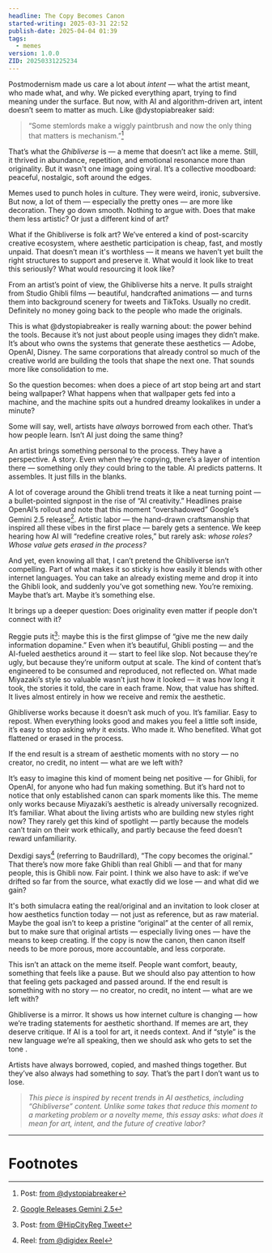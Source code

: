 ```yaml
---
headline: The Copy Becomes Canon
started-writing: 2025-03-31 22:52
publish-date: 2025-04-04 01:39
tags:
  - memes
version: 1.0.0
ZID: 20250331225234
---
```

Postmodernism made us care a lot about _intent_ — what the artist meant, who made what, and why. We picked everything apart, trying to find meaning under the surface. But now, with AI and algorithm-driven art, intent doesn’t seem to matter as much. Like @dystopiabreaker said:  

> “Some stemlords make a wiggly paintbrush and now the only thing that matters is mechanism.”[^1]

That’s what the _Ghibliverse_ is — a meme that doesn’t act like a meme. Still, it thrived in abundance, repetition, and emotional resonance more than originality. But it wasn't one image going viral. It’s a collective moodboard: peaceful, nostalgic, soft around the edges.

Memes used to punch holes in culture. They were weird, ironic, subversive. But now, a lot of them — especially the pretty ones — are more like decoration. They go down smooth. Nothing to argue with. Does that make them less artistic? Or just a different kind of art?

What if the Ghibliverse is folk art? We’ve entered a kind of post-scarcity creative ecosystem, where aesthetic participation is cheap, fast, and mostly unpaid. That doesn’t mean it's worthless — it means we haven’t yet built the right structures to support and preserve it. What would it look like to treat this seriously? What would resourcing it look like?

From an artist’s point of view, the Ghibliverse hits a nerve. It pulls straight from Studio Ghibli films — beautiful, handcrafted animations — and turns them into background scenery for tweets and TikToks. Usually no credit. Definitely no money going back to the people who made the originals.

This is what @dystopiabreaker is really warning about: the power behind the tools. Because it’s not just about people using images they didn’t make. It’s about who owns the systems that generate these aesthetics — Adobe, OpenAI, Disney. The same corporations that already control so much of the creative world are building the tools that shape the next one. That sounds more like consolidation to me.

So the question becomes: when does a piece of art stop being art and start being wallpaper? What happens when that wallpaper gets fed into a machine, and the machine spits out a hundred dreamy lookalikes in under a minute?

Some will say, well, artists have _always_ borrowed from each other. That’s how people learn. Isn’t AI just doing the same thing?

An artist brings something personal to the process. They have a perspective. A story. Even when they’re copying, there’s a layer of intention there — something only _they_ could bring to the table. AI predicts patterns. It assembles. It just fills in the blanks.

A lot of coverage around the Ghibli trend treats it like a neat turning point — a bullet-pointed signpost in the rise of “AI creativity.” Headlines praise OpenAI’s rollout and note that this moment “overshadowed” Google’s Gemini 2.5 release[^2]. Artistic labor — the hand-drawn craftsmanship that inspired all these vibes in the first place — barely gets a sentence. We keep hearing how AI will “redefine creative roles,” but rarely ask: _whose roles? Whose value gets erased in the process?_

And yet, even knowing all that, I can’t pretend the Ghibliverse isn’t compelling. Part of what makes it so sticky is how easily it blends with other internet languages. You can take an already existing meme and drop it into the Ghibli look, and suddenly you’ve got something new. You’re remixing. Maybe that’s art. Maybe it’s something else.

It brings up a deeper question: Does originality even matter if people don't connect with it?

Reggie puts it[^3]: maybe this is the first glimpse of “give me the new daily information dopamine.” Even when it’s beautiful, Ghibli posting — and the AI-fueled aesthetics around it — start to feel like slop. Not because they’re ugly, but because they’re uniform output at scale. The kind of content that’s engineered to be consumed and reproduced, not reflected on. What made Miyazaki’s style so valuable wasn’t just how it looked — it was how long it took, the stories it told, the care in each frame. Now, that value has shifted. It lives almost entirely in how we receive and remix the aesthetic.

Ghibliverse works because it doesn’t ask much of you. It’s familiar. Easy to repost. When everything looks good and makes you feel a little soft inside, it’s easy to stop asking _why_ it exists. Who made it. Who benefited. What got flattened or erased in the process.

If the end result is a stream of aesthetic moments with no story — no creator, no credit, no intent — what are we left with?

It’s easy to imagine this kind of moment being net positive — for Ghibli, for OpenAI, for anyone who had fun making something. But it’s hard not to notice that only established canon can spark moments like this. The meme only works because Miyazaki’s aesthetic is already universally recognized. It’s familiar. What about the living artists who are building new styles right now? They rarely get this kind of spotlight — partly because the models can’t train on their work ethically, and partly because the feed doesn’t reward unfamiliarity.

Dexdigi says[^4] (referring to Baudrillard), “The copy becomes the original.” That there’s now more fake Ghibli than real Ghibli — and that for many people, this is Ghibli now. Fair point. I think we also have to ask: if we’ve drifted so far from the source, what exactly did we lose — and what did we gain?

It's both simulacra eating the real/original and an invitation to look closer at how aesthetics function today — not just as reference, but as raw material. Maybe the goal isn’t to keep a pristine “original” at the center of all remix, but to make sure that original artists — especially living ones — have the means to keep creating. If the copy is now the canon, then canon itself needs to be more porous, more accountable, and less corporate.

This isn’t an attack on the meme itself. People want comfort, beauty, something that feels like a pause. But we should also pay attention to how that feeling gets packaged and passed around. If the end result is something with no story — no creator, no credit, no intent — what are we left with?

Ghibliverse is a mirror. It shows us how internet culture is changing — how we’re trading statements for aesthetic shorthand. If memes are art, they deserve critique. If AI is a tool for art, it needs context. And if “style” is the new language we’re all speaking, then we should ask who gets to set the tone .

Artists have always borrowed, copied, and mashed things together. But they’ve also always had something to _say._ That’s the part I don’t want us to lose.

> _This piece is inspired by recent trends in AI aesthetics, including “Ghibliverse” content. Unlike some takes that reduce this moment to a marketing problem or a novelty meme, this essay asks: what does it mean for art, intent, and the future of creative labor?_

---
# Footnotes

[^1]: Post: [from @dystopiabreaker](https://x.com/dystopiabreaker/status/1610947731111170048)
[^2]: [Google Releases Gemini 2.5](https://blog.google/technology/google-deepmind/gemini-model-thinking-updates-march-2025/)
[^3]: Post: [from @HipCityReg Tweet](https://x.com/HipCityReg/status/1905245869609197773)
[^4]: Reel: [from @digidex Reel](https://www.instagram.com/reel/DH_ORv-u8hq/)